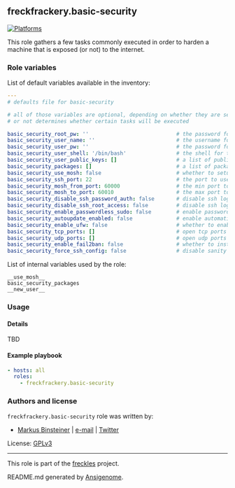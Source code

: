 ## freckfrackery.basic-security
<!-- This file was generated by Ansigenome. Do not edit this file directly but
     instead have a look at the files in the ./meta/ directory. -->

[![Platforms](http://img.shields.io/badge/platforms-debian%20/%20el%20/%20macosx%20/%20ubuntu-lightgrey.svg?style=flat)](#)


This role gathers a few tasks commonly executed in order to harden a machine that is exposed (or not) to the internet.



### Role variables

List of default variables available in the inventory:

```YAML
---
# defaults file for basic-security

# all of those variables are optional, depending on whether they are set to a non-empty value
# or not determines whether certain tasks will be executed

basic_security_root_pw: ''                            # the password for the root user
basic_security_user_name: ''                          # the username for the admin user
basic_security_user_pw: ''                            # the password for the admin user
basic_security_user_shell: '/bin/bash'                # the shell for the admin user
basic_security_user_public_keys: []                   # a list of public ssh keys for the admin user
basic_security_packages: []                           # a list of packages to install
basic_security_use_mosh: false                        # whether to setup and configure mosh
basic_security_ssh_port: 22                           # the port to use for the ssh daemon
basic_security_mosh_from_port: 60000                  # the min port to use with mosh
basic_security_mosh_to_port: 60010                    # the max port to use with mosh
basic_security_disable_ssh_password_auth: false       # disable ssh logins using password auth
basic_security_disable_ssh_root_access: false         # disable ssh login for the root user
basic_security_enable_passwordless_sudo: false        # enable passwordless sudo for the admin user
basic_security_autoupdate_enabled: false              # enable automatic updates on this machine
basic_security_enable_ufw: false                      # whether to enable the ufw firewall
basic_security_tcp_ports: []                          # open tcp ports (in combination with the ufw firewall)
basic_security_udp_ports: []                          # open udp ports (in combination with the ufw firewall)
basic_security_enable_fail2ban: false                 # whether to install and enable fail2ban
basic_security_force_ssh_config: false                # disable sanity ssh config check
```

List of internal variables used by the role:

    __use_mosh__
    basic_security_packages
    __new_user__
### Usage


#### Details
TBD

#### Example playbook

```YAML
- hosts: all
  roles:
    - freckfrackery.basic-security
```


### Authors and license

`freckfrackery.basic-security` role was written by:

- [Markus Binsteiner](https://freckles.io) | [e-mail](mailto:makkus@frkl.io) | [Twitter](https://twitter.com/__frkl__)

License: [GPLv3](https://www.gnu.org/licenses/gpl-3.0.txt)

***
This role is part of the [freckles](https://freckles.io) project.

README.md generated by [Ansigenome](https://github.com/nickjj/ansigenome/).
